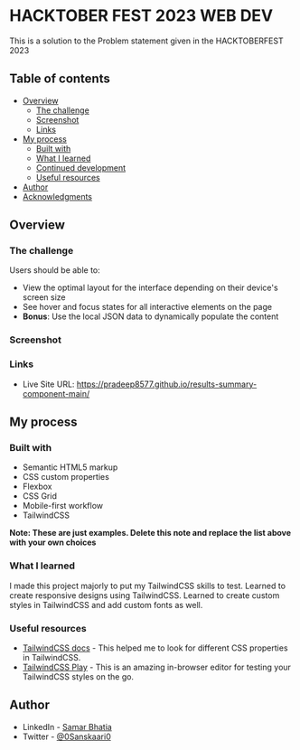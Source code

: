# HACKTOBER FEST 2023 WEB DEV

This is a solution to the Problem statement given in the HACKTOBERFEST 2023

## Table of contents

- [Overview](#overview)
  - [The challenge](#the-challenge)
  - [Screenshot](#screenshot)
  - [Links](#links)
- [My process](#my-process)
  - [Built with](#built-with)
  - [What I learned](#what-i-learned)
  - [Continued development](#continued-development)
  - [Useful resources](#useful-resources)
- [Author](#author)
- [Acknowledgments](#acknowledgments)

## Overview

### The challenge

Users should be able to:

- View the optimal layout for the interface depending on their device's screen size
- See hover and focus states for all interactive elements on the page
- **Bonus**: Use the local JSON data to dynamically populate the content

### Screenshot

[](./images/Screenshot%202023-10-06%20113331.png)
[](./images/Screenshot%202023-10-06%20113253.png)

### Links

- Live Site URL: https://pradeep8577.github.io/results-summary-component-main/

## My process

### Built with

- Semantic HTML5 markup
- CSS custom properties
- Flexbox
- CSS Grid
- Mobile-first workflow
- TailwindCSS

**Note: These are just examples. Delete this note and replace the list above with your own choices**

### What I learned

I made this project majorly to put my TailwindCSS skills to test. Learned to create responsive designs using TailwindCSS. Learned to create custom styles in TailwindCSS and add custom fonts as well.

### Useful resources

- [TailwindCSS docs](https://tailwindcss.com/docs/installation) - This helped me to look for different CSS properties in TailwindCSS.
- [TailwindCSS Play](https://play.tailwindcss.com/) - This is an amazing in-browser editor for testing your TailwindCSS styles on the go.

## Author

- LinkedIn - [Samar Bhatia](https://www.linkedin.com/in/pradeep-pawar-6541541aa/)
- Twitter - [@0Sanskaari0](https://twitter.com/Pradeep8577)